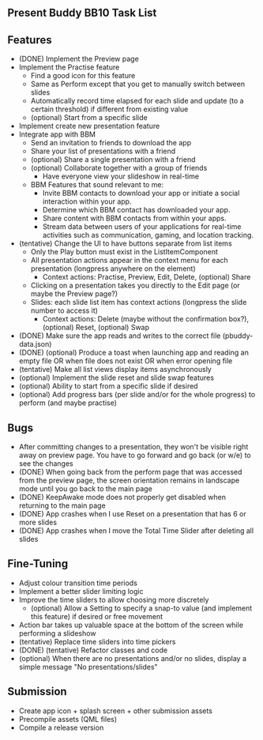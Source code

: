 Present Buddy BB10 Task List
-------------------------------------------

Features
--------------
- (DONE) Implement the Preview page
- Implement the Practise feature
	- Find a good icon for this feature
	- Same as Perform except that you get to manually switch between slides
	- Automatically record time elapsed for each slide and update (to a certain threshold) if different from existing value
	- (optional) Start from a specific slide
- Implement create new presentation feature
- Integrate app with BBM
	- Send an invitation to friends to download the app
	- Share your list of presentations with a friend
	- (optional) Share a single presentation with a friend
	- (optional) Collaborate together with a group of friends
		- Have everyone view your slideshow in real-time
	- BBM Features that sound relevant to me:
		- Invite BBM contacts to download your app or initiate a social interaction within your app.
		- Determine which BBM contact has downloaded your app.
		- Share content with BBM contacts from within your apps.
		- Stream data between users of your applications for real-time activities such as communication, gaming, and location tracking.
- (tentative) Change the UI to have buttons separate from list items
	- Only the Play button must exist in the ListItemComponent
	- All presentation actions appear in the context menu for each presentation (longpress anywhere on the element)
		- Context actions: Practise, Preview, Edit, Delete, (optional) Share
	- Clicking on a presentation takes you directly to the Edit page (or maybe the Preview page?)
	- Slides: each slide list item has context actions (longpress the slide number to access it)
		- Context actions: Delete (maybe without the confirmation box?), (optional) Reset, (optional) Swap
- (DONE) Make sure the app reads and writes to the correct file (pbuddy-data.json)
- (DONE) (optional) Produce a toast when launching app and reading an empty file OR when file does not exist OR when error opening file
- (tentative) Make all list views display items asynchronously
- (optional) Implement the slide reset and slide swap features
- (optional) Ability to start from a specific slide if desired
- (optional) Add progress bars (per slide and/or for the whole progress) to perform (and maybe practise)

Bugs
--------------
- After committing changes to a presentation, they won't be visible right away on preview page. You have to go forward and go back (or w/e) to see the changes
- (DONE) When going back from the perform page that was accessed from the preview page, the screen orientation remains in landscape mode until you go back to the main page
- (DONE) KeepAwake mode does not properly get disabled when returning to the main page
- (DONE) App crashes when I use Reset on a presentation that has 6 or more slides
- (DONE) App crashes when I move the Total Time Slider after deleting all slides

Fine-Tuning
---------------
- Adjust colour transition time periods
- Implement a better slider limiting logic
- Improve the time sliders to allow choosing more discretely
	- (optional) Allow a Setting to specify a snap-to value (and implement this feature) if desired or free movement
- Action bar takes up valuable space at the bottom of the screen while performing a slideshow
- (tentative) Replace time sliders into time pickers
- (DONE) (tentative) Refactor classes and code
- (optional) When there are no presentations and/or no slides, display a simple message "No presentations/slides"

Submission
-------------------
- Create app icon + splash screen + other submission assets
- Precompile assets (QML files)
- Compile a release version

